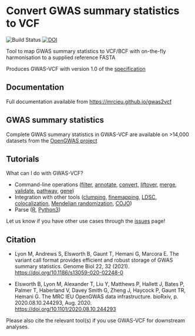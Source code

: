 # Convert GWAS summary statistics to VCF

<!-- badges: start -->
![Build Status](https://github.com/MRCIEU/gwas2vcf/actions/workflows/test.yml/badge.svg)
[![DOI](https://img.shields.io/badge/doi-10.1186%2Fs13059--020--02248--0-blue)](https://doi.org/10.1186/s13059-020-02248-0)
<!-- badges: end -->

Tool to map GWAS summary statistics to VCF/BCF with on-the-fly harmonisation to a supplied reference FASTA

Produces GWAS-VCF with version 1.0 of the [specification](https://github.com/MRCIEU/gwas-vcf-specification/releases/tag/1.0.0)

## Documentation

Full documentation available from <https://mrcieu.github.io/gwas2vcf>

## GWAS summary statistics

Complete GWAS summary statistics in GWAS-VCF are available on >14,000 datasets from the [OpenGWAS project](https://gwas.mrcieu.ac.uk)

## Tutorials

What can I do with GWAS-VCF?

- Command-line operations ([filter](https://mrcieu.github.io/gwas2vcf/downstream/#filter), [annotate](https://mrcieu.github.io/gwas2vcf/downstream/#annotate), [convert](https://mrcieu.github.io/gwas2vcf/downstream/#convert), [liftover](https://mrcieu.github.io/gwas2vcf/downstream/#liftover), [merge](https://mrcieu.github.io/gwas2vcf/downstream/#merge), [validate](https://mrcieu.github.io/gwas2vcf/downstream/#validate), [pathway](https://mrcieu.github.io/gwas2vcf/downstream/#extract-variants-by-pathway), [gene](https://mrcieu.github.io/gwas2vcf/downstream/#extract-variants-by-gene))
- Integration with other tools ([clumping](https://mrcieu.github.io/gwasglue/articles/finemapping.html#data-from-vcf), [finemapping](https://mrcieu.github.io/gwasglue/articles/finemapping.html#data-from-vcf-1), [LDSC](https://github.com/MRCIEU/gwas_processing), [colocalization](https://mrcieu.github.io/gwasglue/articles/colocalisation.html), [Mendelian randomization](https://mrcieu.github.io/gwasglue/articles/mr.html#using-gwas-vcf-files), [COJO](https://mrcieu.github.io/gwasglue/articles/cojo.html))
- Parse ([R](https://github.com/MRCIEU/gwasvcf), [Python3](https://github.com/MRCIEU/pygwasvcf))

Let us know if you have other use cases through the [issues](https://github.com/MRCIEU/gwas2vcf/issues) page!

## Citation

- Lyon M, Andrews S, Elsworth B, Gaunt T, Hemani G, Marcora E. The variant call format provides efficient and robust storage of GWAS summary statistics. Genome Biol 22, 32 (2021). <https://doi.org/10.1186/s13059-020-02248-0>

- Elsworth B, Lyon M, Alexander T, Liu Y, Matthews P, Hallett J, Bates P, Palmer T, Haberland V, Davey Smith G, Zheng J, Haycock P, Gaunt TR, Hemani G. The MRC IEU OpenGWAS data infrastructure. bioRxiv, p. 2020.08.10.244293, Aug. 2020. <https://doi.org/10.1101/2020.08.10.244293>

Please also cite the relevant tool(s) if you use GWAS-VCF for downstream analyses.
